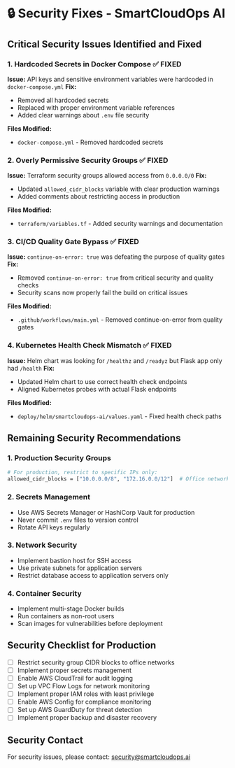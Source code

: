 # 🔒 Security Fixes - SmartCloudOps AI

## Critical Security Issues Identified and Fixed

### 1. **Hardcoded Secrets in Docker Compose** ✅ FIXED
**Issue:** API keys and sensitive environment variables were hardcoded in `docker-compose.yml`
**Fix:** 
- Removed all hardcoded secrets
- Replaced with proper environment variable references
- Added clear warnings about `.env` file security

**Files Modified:**
- `docker-compose.yml` - Removed hardcoded secrets

### 2. **Overly Permissive Security Groups** ✅ FIXED
**Issue:** Terraform security groups allowed access from `0.0.0.0/0`
**Fix:**
- Updated `allowed_cidr_blocks` variable with clear production warnings
- Added comments about restricting access in production

**Files Modified:**
- `terraform/variables.tf` - Added security warnings and documentation

### 3. **CI/CD Quality Gate Bypass** ✅ FIXED
**Issue:** `continue-on-error: true` was defeating the purpose of quality gates
**Fix:**
- Removed `continue-on-error: true` from critical security and quality checks
- Security scans now properly fail the build on critical issues

**Files Modified:**
- `.github/workflows/main.yml` - Removed continue-on-error from quality gates

### 4. **Kubernetes Health Check Mismatch** ✅ FIXED
**Issue:** Helm chart was looking for `/healthz` and `/readyz` but Flask app only had `/health`
**Fix:**
- Updated Helm chart to use correct health check endpoints
- Aligned Kubernetes probes with actual Flask endpoints

**Files Modified:**
- `deploy/helm/smartcloudops-ai/values.yaml` - Fixed health check paths

## Remaining Security Recommendations

### 1. **Production Security Groups**
```bash
# For production, restrict to specific IPs only:
allowed_cidr_blocks = ["10.0.0.0/8", "172.16.0.0/12"]  # Office networks only
```

### 2. **Secrets Management**
- Use AWS Secrets Manager or HashiCorp Vault for production
- Never commit `.env` files to version control
- Rotate API keys regularly

### 3. **Network Security**
- Implement bastion host for SSH access
- Use private subnets for application servers
- Restrict database access to application servers only

### 4. **Container Security**
- Implement multi-stage Docker builds
- Run containers as non-root users
- Scan images for vulnerabilities before deployment

## Security Checklist for Production

- [ ] Restrict security group CIDR blocks to office networks
- [ ] Implement proper secrets management
- [ ] Enable AWS CloudTrail for audit logging
- [ ] Set up VPC Flow Logs for network monitoring
- [ ] Implement proper IAM roles with least privilege
- [ ] Enable AWS Config for compliance monitoring
- [ ] Set up AWS GuardDuty for threat detection
- [ ] Implement proper backup and disaster recovery

## Security Contact

For security issues, please contact: security@smartcloudops.ai
